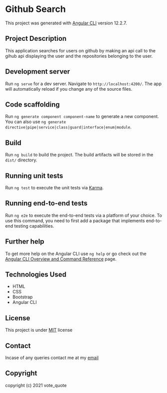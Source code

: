 # Github Search
This project was generated with [Angular CLI](https://github.com/angular/angular-cli) version 12.2.7.

## Project Description
This application searches for users on github by making an api call to the gihub api displaying the user and the repositories belonging to the user.

## Development server

Run `ng serve` for a dev server. Navigate to `http://localhost:4200/`. The app will automatically reload if you change any of the source files.

## Code scaffolding

Run `ng generate component component-name` to generate a new component. You can also use `ng generate directive|pipe|service|class|guard|interface|enum|module`.

## Build

Run `ng build` to build the project. The build artifacts will be stored in the `dist/` directory.

## Running unit tests

Run `ng test` to execute the unit tests via [Karma](https://karma-runner.github.io).

## Running end-to-end tests

Run `ng e2e` to execute the end-to-end tests via a platform of your choice. To use this command, you need to first add a package that implements end-to-end testing capabilities.

## Further help

To get more help on the Angular CLI use `ng help` or go check out the [Angular CLI Overview and Command Reference](https://angular.io/cli) page.

## Technologies Used
- HTML
- CSS
- Bootstrap
- Angular CLI

## License
This project is under [MIT](LICENSE) license

## Contact
Incase of any queries contact me at my [email](ian.wanjira@student.moringaschool.com)

## Copyright
copyright (c) 2021 vote_quote